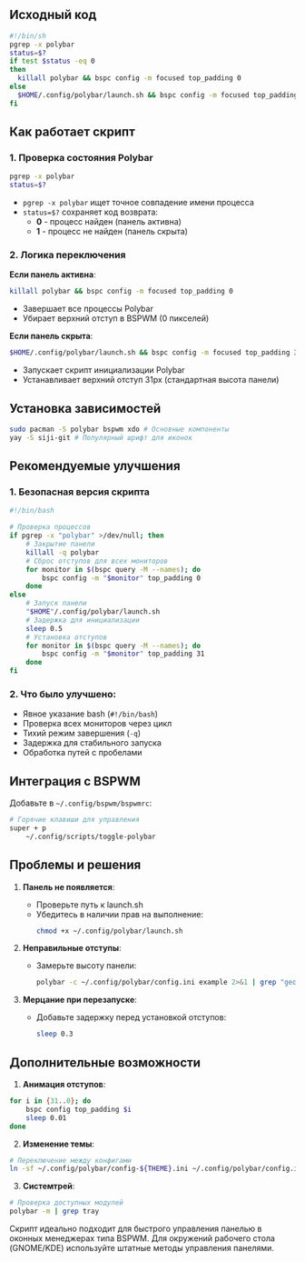 
## Исходный код
```bash
#!/bin/sh
pgrep -x polybar
status=$?
if test $status -eq 0 
then
  killall polybar && bspc config -m focused top_padding 0
else 
  $HOME/.config/polybar/launch.sh && bspc config -m focused top_padding 31
fi
```

## Как работает скрипт

### 1. Проверка состояния Polybar
```bash
pgrep -x polybar
status=$?
```
- `pgrep -x polybar` ищет точное совпадение имени процесса
- `status=$?` сохраняет код возврата:
  - **0** - процесс найден (панель активна)
  - **1** - процесс не найден (панель скрыта)

### 2. Логика переключения
**Если панель активна**:
```bash
killall polybar && bspc config -m focused top_padding 0
```
- Завершает все процессы Polybar
- Убирает верхний отступ в BSPWM (0 пикселей)

**Если панель скрыта**:
```bash
$HOME/.config/polybar/launch.sh && bspc config -m focused top_padding 31
```
- Запускает скрипт инициализации Polybar
- Устанавливает верхний отступ 31px (стандартная высота панели)

## Установка зависимостей
```bash
sudo pacman -S polybar bspwm xdo # Основные компоненты
yay -S siji-git # Популярный шрифт для иконок
```

## Рекомендуемые улучшения
### 1. Безопасная версия скрипта
```bash
#!/bin/bash

# Проверка процессов
if pgrep -x "polybar" >/dev/null; then
    # Закрытие панели
    killall -q polybar
    # Сброс отступов для всех мониторов
    for monitor in $(bspc query -M --names); do
        bspc config -m "$monitor" top_padding 0
    done
else
    # Запуск панели
    "$HOME"/.config/polybar/launch.sh
    # Задержка для инициализации
    sleep 0.5
    # Установка отступов
    for monitor in $(bspc query -M --names); do
        bspc config -m "$monitor" top_padding 31
    done
fi
```

### 2. Что было улучшено:
- Явное указание bash (`#!/bin/bash`)
- Проверка всех мониторов через цикл
- Тихий режим завершения (`-q`)
- Задержка для стабильного запуска
- Обработка путей с пробелами

## Интеграция с BSPWM
Добавьте в `~/.config/bspwm/bspwmrc`:
```bash
# Горячие клавиши для управления
super + p 
    ~/.config/scripts/toggle-polybar
```

## Проблемы и решения
1. **Панель не появляется**:
   - Проверьте путь к launch.sh
   - Убедитесь в наличии прав на выполнение:
     ```bash
     chmod +x ~/.config/polybar/launch.sh
     ```

2. **Неправильные отступы**:
   - Замерьте высоту панели:
     ```bash
     polybar -c ~/.config/polybar/config.ini example 2>&1 | grep "geometry"
     ```

3. **Мерцание при перезапуске**:
   - Добавьте задержку перед установкой отступов:
     ```bash
     sleep 0.3
     ```

## Дополнительные возможности
1. **Анимация отступов**:
```bash
for i in {31..0}; do
    bspc config top_padding $i
    sleep 0.01
done
```

2. **Изменение темы**:
```bash
# Переключение между конфигами
ln -sf ~/.config/polybar/config-${THEME}.ini ~/.config/polybar/config.ini
```

3. **Системтрей**:
```bash
# Проверка доступных модулей
polybar -m | grep tray
```

Скрипт идеально подходит для быстрого управления панелью в оконных менеджерах типа BSPWM. Для окружений рабочего стола (GNOME/KDE) используйте штатные методы управления панелями.